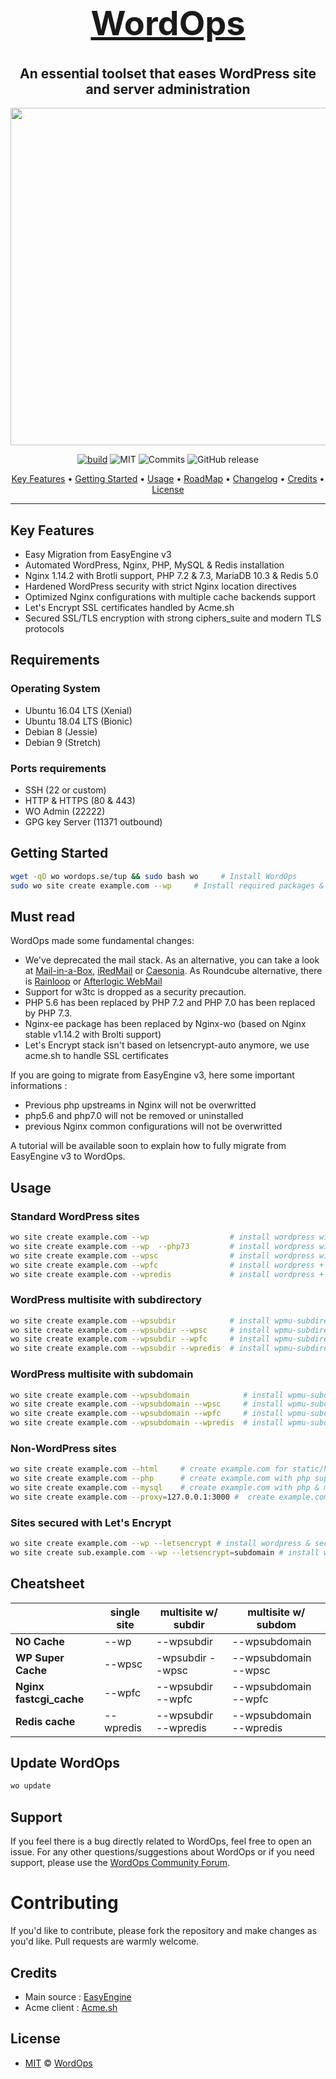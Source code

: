 <h1 align="center" style="font-size:54px;"><a href="https://wordops.io">
  WordOps</a>
  <br>
</h1>

<h2 align="center">An essential toolset that eases WordPress site and server administration</h2>

<p align="center">
<img  src="https://img.virtubox.net/images/2019/03/22/wordops-stable.mp4.gif" width="540"></p>



<p align="center">
<a href="https://travis-ci.org/WordOps/WordOps"><img src="https://travis-ci.org/WordOps/WordOps.svg?branch=master" alt="build"></a>
<img src="https://img.shields.io/github/license/wordops/wordops.svg" alt="MIT">
<img src="https://img.shields.io/github/last-commit/wordops/wordops.svg" alt="Commits">
<img alt="GitHub release" src="https://img.shields.io/github/release-pre/wordops/wordops.svg">
</p>

<p align="center">
  <a href="#key-features">Key Features</a> •
  <a href="#getting-started">Getting Started</a> •
  <a href="#usage">Usage</a> •
  <a href="https://github.com/WordOps/WordOps/projects">RoadMap</a> •
  <a href="https://github.com/WordOps/WordOps/blob/master/CHANGELOG.md">Changelog</a> •
  <a href="#credits">Credits</a> •
  <a href="#license">License</a>
</p>

---

## Key Features

- Easy Migration from EasyEngine v3
- Automated WordPress, Nginx, PHP, MySQL & Redis installation
- Nginx 1.14.2 with Brotli support, PHP 7.2 & 7.3, MariaDB 10.3 & Redis 5.0
- Hardened WordPress security with strict Nginx location directives
- Optimized Nginx configurations with multiple cache backends support
- Let's Encrypt SSL certificates handled by Acme.sh
- Secured SSL/TLS encryption with strong ciphers_suite and modern TLS protocols

## Requirements

### Operating System

- Ubuntu 16.04 LTS (Xenial)
- Ubuntu 18.04 LTS (Bionic)
- Debian 8 (Jessie)
- Debian 9 (Stretch)

### Ports requirements

- SSH (22 or custom)
- HTTP & HTTPS (80 & 443)
- WO Admin (22222)
- GPG key Server (11371 outbound)

## Getting Started

```bash
wget -qO wo wordops.se/tup && sudo bash wo     # Install WordOps
sudo wo site create example.com --wp     # Install required packages & setup WordPress on example.com
```

## Must read

WordOps made some fundamental changes:

- We've deprecated the mail stack. As an alternative, you can take a look at [Mail-in-a-Box](https://github.com/mail-in-a-box/mailinabox), [iRedMail](https://www.iredmail.org/) or [Caesonia](https://github.com/vedetta-com/caesonia). As Roundcube alternative, there is [Rainloop](https://www.rainloop.net/) or [Afterlogic WebMail](https://github.com/afterlogic/webmail-lite-8)
- Support for w3tc is dropped as a security precaution.
- PHP 5.6 has been replaced by PHP 7.2 and PHP 7.0 has been replaced by PHP 7.3.
- Nginx-ee package has been replaced by Nginx-wo (based on Nginx stable v1.14.2 with Brolti support)
- Let's Encrypt stack isn't based on letsencrypt-auto anymore, we use acme.sh to handle SSL certificates

If you are going to migrate from EasyEngine v3, here some important informations :

- Previous php upstreams in Nginx will not be overwritted
- php5.6 and php7.0 will not be removed or uninstalled
- previous Nginx common configurations will not be overwritted

A tutorial will be available soon to explain how to fully migrate from EasyEngine v3 to WordOps.

## Usage

### Standard WordPress sites

```bash
wo site create example.com --wp                  # install wordpress without any page caching
wo site create example.com --wp  --php73         # install wordpress with PHP 7.3  without any page caching
wo site create example.com --wpsc                # install wordpress with wp-super-cache plugin
wo site create example.com --wpfc                # install wordpress + nginx fastcgi_cache
wo site create example.com --wpredis             # install wordpress + nginx redis_cache
```

### WordPress multisite with subdirectory

```bash
wo site create example.com --wpsubdir            # install wpmu-subdirectory without any page caching
wo site create example.com --wpsubdir --wpsc     # install wpmu-subdirectory with wp-super-cache plugin
wo site create example.com --wpsubdir --wpfc     # install wpmu-subdirectory + nginx fastcgi_cache
wo site create example.com --wpsubdir --wpredis  # install wpmu-subdirectory + nginx redis_cache
```

### WordPress multisite with subdomain

```bash
wo site create example.com --wpsubdomain            # install wpmu-subdomain without any page caching
wo site create example.com --wpsubdomain --wpsc     # install wpmu-subdomain with wp-super-cache plugin
wo site create example.com --wpsubdomain --wpfc     # install wpmu-subdomain + nginx fastcgi_cache
wo site create example.com --wpsubdomain --wpredis  # install wpmu-subdomain + nginx redis_cache
```

### Non-WordPress sites

```bash
wo site create example.com --html     # create example.com for static/html sites
wo site create example.com --php      # create example.com with php support
wo site create example.com --mysql    # create example.com with php & mysql support
wo site create example.com --proxy=127.0.0.1:3000 #  create example.com with nginx as reverse-proxy
```

### Sites secured with Let's Encrypt

```bash
wo site create example.com --wp --letsencrypt # install wordpress & secure site with letsencrypt
wo site create sub.example.com --wp --letsencrypt=subdomain # install wordpress and secure subdomain with letsencrypt
```

## Cheatsheet

|                    |  single site  |   multisite w/ subdir  |  multisite w/ subdom     |
|--------------------|---------------|-----------------------|--------------------------|
| **NO Cache**       |  --wp         |  --wpsubdir           |  --wpsubdomain           |
| **WP Super Cache** |  --wpsc       |  -wpsubdir --wpsc    |  --wpsubdomain --wpsc    |
| **Nginx fastcgi_cache**    |  --wpfc       |  --wpsubdir --wpfc    |  --wpsubdomain --wpfc    |
| **Redis cache**    |  --wpredis    |  --wpsubdir --wpredis |  --wpsubdomain --wpredis |

## Update WordOps

```bash
wo update
```

## Support

If you feel there is a bug directly related to WordOps, feel free to open an issue.
For any other questions/suggestions about WordOps or if you need support, please use the [WordOps Community Forum](https://community.wordops.io/).

# Contributing

If you'd like to contribute, please fork the repository and make changes as you'd like. Pull requests are warmly welcome.

## Credits

- Main source : [EasyEngine](https://github.com/easyengine/easyengine)
- Acme client : [Acme.sh](https://github.com/Neilpang/acme.sh)

## License

- [MIT](http://opensource.org/licenses/MIT) © [WordOps](https://wordops.io)
